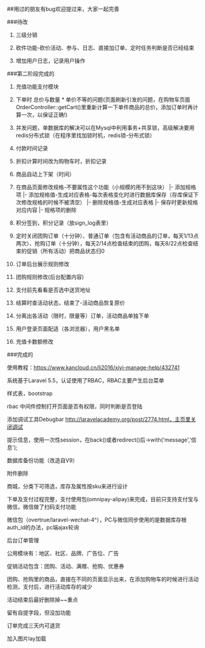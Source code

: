##用过的朋友有bug欢迎提过来，大家一起完善


###待改

1. 三级分销

1. 砍件功能-砍价活动、参与、日志、直接加订单、定时任务判断是否已经结束

1. 增加用户日志，记录用户操作


###第二阶段完成的

1. 充值功能支付模块

0. 下单时 总价与数量 * 单价不等的问题(页面刷新引发的问题，在购物车页面OrderController::getCart()里重新计算一下单件商品的总价，添加订单时再计算一次，以保证正确!)

0. 并发问题，单数据库的解决可以在Mysql中利用事务+共享锁，高级解决要用redis分布式锁（在程序里找加锁时机，redis锁-分布式锁）

1. 付款时间记录

1. 折扣计算时间改为购物车时，折扣记录

1. 商品自动上下架（时间）

1. 在商品页面修改规格-不要属性这个功能（小规模的用不到这块）
   |- 添加规格项
   |- 添加规格值-生成对应表格-每次表格变化时进行数据库保存（存库保证下次修改规格的时候不被清空）
   |- 删除规格值-生成对应表格
   |- 保存时更新规格对应内容
   |- 规格项的删除

1. 积分签到，积分记录（放sign_log表里）

1. 定时关闭团购订单（十分钟）、普通订单（包含有活动商品的订单，每天1/13点两次）、抢购订单（十分钟），每天2/14点检查结束的团购，每天8/22点检查结束的促销（所有活动）把商品状态归0

1. 订单后台展示规则修改

1. 团购规则修改(后台配置内容)

1. 支付前先看看是否选中送货地址

1. 结算时查活动状态，结束了-活动商品恢复原价

1. 分离出各活动（限时，限量等）订单，活动商品单独下单

1. 用户登录页面配适（各浏览器），用户黑名单

1. 充值卡数额修改


###完成的

使用教程：https://www.kancloud.cn/li2016/xiyi-manage-help/432741

系统基于Laravel 5.5，认证使用了RBAC，RBAC主要产生后台菜单

样式表，bootstrap

rbac 中间件控制打开页面是否有权限，同时判断是否登陆

添加调试工具Debugbar http://laravelacademy.org/post/2774.html，主页里关闭调试

提示信息，使用一次性session，在back()或者redirect()后->with('message','信息');

数据库备份功能（改造自V9）

附件删除

商城，分类下可筛选，库存及属性按sku来进行设计

下单及支付过程完整，支付使用包(omnipay-alipay)来完成，目前只支持支付宝与微信，微信做了扫码支付功能

微信包（overtrue/laravel-wechat-4^），PC与微信同步使用的是数据库存根auth_id的办法，pc端ajax轮询

后台订单管理

公用模块有：地区、社区、品牌、广告位、广告

促销活动包含：团购、活动、满赠、抢购、优惠券

团购、抢购里的商品，直接在不同的页面显示出来，在添加购物车的时候进行活动检测，支付后，进行活动库存的减少

活动结束后最好删除掉~~重点

留有自提字段，但没加功能

订单完成三天内可退货

加入图片lay加载